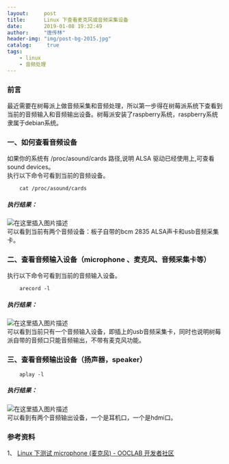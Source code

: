 ```yaml
---
layout:		post
title: 		Linux 下查看麦克风或音频采集设备
date: 		2019-01-08 19:32:49
author:		"唐传林"
header-img: "img/post-bg-2015.jpg"
catalog:	 true
tags:
    - linux
	- 音频处理
---
```

###  前言

最近需要在树莓派上做音频采集和音频处理，所以第一步得在树莓派系统下查看到当前的音频输入和音频输出设备。树莓派安装了raspberry系统，raspberry系统隶属于debian系统。

###  一、如何查看音频设备

如果你的系统有 /proc/asound/cards 路径,说明 ALSA 驱动已经使用上,可查看 sound devices。  
执行以下命令可看到当前的音频设备。

    
```    
    cat /proc/asound/cards
```    

#####  执行结果：

![在这里插入图片描述](https://img-blog.csdnimg.cn/20190108161409240.png)  
可以看到当前有两个音频设备：板子自带的bcm 2835 ALSA声卡和usb音频采集卡。

###  二、查看音频输入设备（microphone 、麦克风、音频采集卡等）

执行以下命令可看到当前的音频输入设备。

    
```    
    arecord -l
```    

#####  执行结果：

![在这里插入图片描述](https://img-blog.csdnimg.cn/20190108161543708.png)  
可以看到当前只有一个音频输入设备，即插上的usb音频采集卡，同时也说明树莓派自带的音频口只能音频输出，不带有麦克风功能。

###  三、查看音频输出设备（扬声器，speaker）

    
```
    aplay -l
```    

#####  执行结果：

![在这里插入图片描述](https://img-blog.csdnimg.cn/20190108161550974.png)  
可以看到有两个音频输出设备，一个是耳机口，一个是hdmi口。

###  参考资料

1、 [ Linux 下测试 microphone (麦克风) - OOCLAB 开发者社区
](https://plus.ooclab.com/note/article/149)

